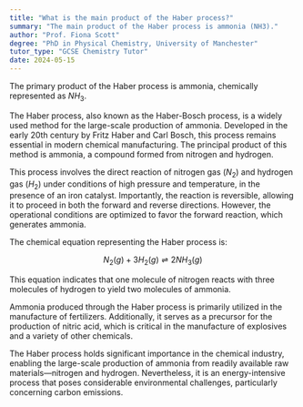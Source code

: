 ```yaml
---
title: "What is the main product of the Haber process?"
summary: "The main product of the Haber process is ammonia (NH3)."
author: "Prof. Fiona Scott"
degree: "PhD in Physical Chemistry, University of Manchester"
tutor_type: "GCSE Chemistry Tutor"
date: 2024-05-15
---
```


The primary product of the Haber process is ammonia, chemically represented as $NH_3$.

The Haber process, also known as the Haber-Bosch process, is a widely used method for the large-scale production of ammonia. Developed in the early 20th century by Fritz Haber and Carl Bosch, this process remains essential in modern chemical manufacturing. The principal product of this method is ammonia, a compound formed from nitrogen and hydrogen.

This process involves the direct reaction of nitrogen gas ($N_2$) and hydrogen gas ($H_2$) under conditions of high pressure and temperature, in the presence of an iron catalyst. Importantly, the reaction is reversible, allowing it to proceed in both the forward and reverse directions. However, the operational conditions are optimized to favor the forward reaction, which generates ammonia.

The chemical equation representing the Haber process is:

$$
N_2(g) + 3H_2(g) \rightleftharpoons 2NH_3(g)
$$

This equation indicates that one molecule of nitrogen reacts with three molecules of hydrogen to yield two molecules of ammonia.

Ammonia produced through the Haber process is primarily utilized in the manufacture of fertilizers. Additionally, it serves as a precursor for the production of nitric acid, which is critical in the manufacture of explosives and a variety of other chemicals.

The Haber process holds significant importance in the chemical industry, enabling the large-scale production of ammonia from readily available raw materials—nitrogen and hydrogen. Nevertheless, it is an energy-intensive process that poses considerable environmental challenges, particularly concerning carbon emissions.
    